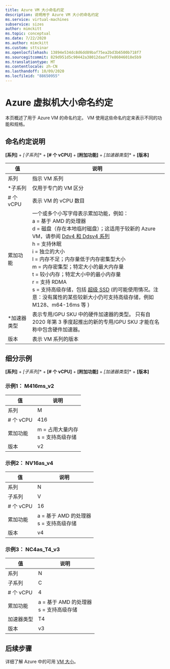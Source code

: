 ```yaml
---
title: Azure VM 大小命名约定
description: 说明用于 Azure VM 大小的命名约定
ms.service: virtual-machines
subservice: sizes
author: mimckitt
ms.topic: conceptual
ms.date: 7/22/2020
ms.author: mimckitt
ms.custom: sttsinar
ms.openlocfilehash: 13894e534dc8d6dd89baf75ea2bd3b6500b718f7
ms.sourcegitcommit: 829d951d5c90442a38012daaf77e86046018e5b9
ms.translationtype: MT
ms.contentlocale: zh-CN
ms.lasthandoff: 10/09/2020
ms.locfileid: "88650955"
---
```

# <a name="azure-virtual-machine-sizes-naming-conventions"></a>Azure 虚拟机大小命名约定

本页概述了用于 Azure VM 的命名约定。 VM 使用这些命名约定来表示不同的功能和规格。

## <a name="naming-convention-explanation"></a>命名约定说明

**[系列]**  +  **[子系列*]**  +  **[# 个 vCPU]**  +  **[附加功能]**  +  **[加速器类型*]**  +  **[版本]**

|值 | 说明|
|---|---|
| 系列 | 指示 VM 系列| 
| *子系列 | 仅用于专门的 VM 区分|
| # 个 vCPU| 表示 VM 的 vCPU 数目 |
| 累加功能 | 一个或多个小写字母表示累加功能，例如： <br> a = 基于 AMD 的处理器 <br> d = 磁盘（存在本地临时磁盘）；这适用于较新的 Azure VM，请参阅 [Ddv4 和 Ddsv4 系列](./ddv4-ddsv4-series.md) <br> h = 支持休眠 <br> i = 独立的大小 <br> l = 内存不足；内存量低于内存密集型大小 <br> m = 内存密集型；特定大小的最大内存量 <br> t = 较小内存；特定大小中的最小内存量 <br> r = 支持 RDMA <br> s = 支持高级存储，包括 [超级 SSD](./disks-types.md#ultra-disk) (的可能使用情况。注意：没有属性的某些较新大小仍可支持高级存储，例如 M128、m64-16ms 等 ) <br> |
| *加速器类型 | 表示专用/GPU SKU 中的硬件加速器的类型。 只有自 2020 年第 3 季度起推出的新的专用/GPU SKU 才能在名称中包含硬件加速器。 |
| 版本 | 表示 VM 系列的版本 |

## <a name="example-breakdown"></a>细分示例

**[系列]**  +  **[子系列*]**  +  **[# 个 vCPU]**  +  **[附加功能]**  +  **[加速器类型*]**  +  **[版本]**

### <a name="example-1-m416ms_v2"></a>示例1： M416ms_v2

|值 | 说明|
|---|---|
| 系列 | M | 
| # 个 vCPU | 416 |
| 累加功能 | m = 占用大量内存 <br> s = 支持高级存储 |
| 版本 | v2 |

### <a name="example-2-nv16as_v4"></a>示例2： NV16as_v4

|值 | 说明|
|---|---|
| 系列 | N | 
| 子系列 | V |
| # 个 vCPU | 16 |
| 累加功能 | a = 基于 AMD 的处理器 <br> s = 支持高级存储 |
| 版本 | v4 |

### <a name="example-3-nc4as_t4_v3"></a>示例3： NC4as_T4_v3

|值 | 说明|
|---|---|
| 系列 | N | 
| 子系列 | C |
| # 个 vCPU | 4 |
| 累加功能 | a = 基于 AMD 的处理器 <br> s = 支持高级存储 |
| 加速器类型 | T4 |
| 版本 | v3 |

## <a name="next-steps"></a>后续步骤

详细了解 Azure 中的可用 [VM 大小](./sizes.md)。 